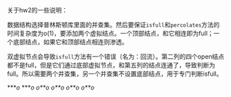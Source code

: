 关于hw2的一些说明：

数据结构选择普林斯顿库里面的并查集。然后要保证`isfull`和`percolates`方法的时间复杂度为o(1)，要添加两个虚拟结点。一个顶部结点，和它相连即为full；一个底部结点，如果它和顶部结点相连则渗透。

双虚拟节点会导致`isfull`方法有一个错误（名为：回流）。第二列的四个open结点都不是full，但是它们通过底部虚拟节点，和第五列的结点连通了，导致判断为full。所以需要两个并查集，另一个并查集不设置底部结点，用于专门判断isfull。


****o*
****o*
*o**o*
*o**o*
*o**o*
*o**o*

